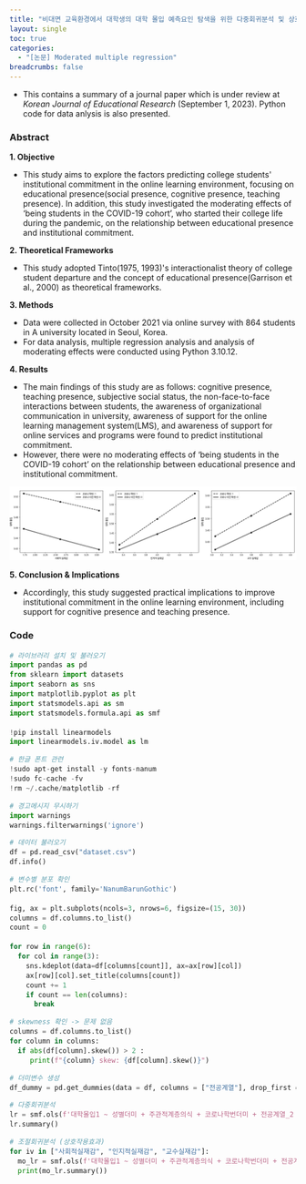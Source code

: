 ```yaml
---
title: "비대면 교육환경에서 대학생의 대학 몰입 예측요인 탐색을 위한 다중회귀분석 및 상호작용효과 분석"
layout: single
toc: true
categories: 
  - "[논문] Moderated multiple regression"
breadcrumbs: false
---
```

  
* This contains a summary of a journal paper which is under review at *Korean Journal of Educational Research* (September 1, 2023). Python code for data anlysis is also presented. 

### Abstract 

**1. Objective**
  * This study aims to explore the factors predicting college students' institutional commitment in the online learning environment, focusing on educational presence(social presence, cognitive presence, teaching presence). In addition, this study investigated the moderating effects of ‘being students in the COVID-19 cohort’, who started their college life during the pandemic, on the relationship between educational presence and institutional commitment.  

**2. Theoretical Frameworks**
  * This study adopted Tinto(1975, 1993)'s interactionalist theory of college student departure and the concept of educational presence(Garrison et al., 2000) as theoretical frameworks.  

**3. Methods**  
  * Data were collected in October 2021 via online survey with 864 students in A university located in Seoul, Korea. 
  * For data analysis, multiple regression analysis and analysis of moderating effects were conducted using Python 3.10.12. 

**4. Results** 
  * The main findings of this study are as follows: cognitive presence, teaching presence, subjective social status, the non-face-to-face interactions between students, the awareness of organizational communication in university, awareness of support for the online learning management system(LMS), and awareness of support for online services and programs were found to predict institutional commitment. 
  * However, there were no moderating effects of ‘being students in the COVID-19 cohort’ on the relationship between educational presence and institutional commitment.  
  <p align="center"><img src="/assets/images/ic_graph_moderation.png" title="moderation graph"/></p>

**5. Conclusion & Implications** 
  *  Accordingly, this study suggested practical implications to improve institutional commitment in the online learning environment, including support for cognitive presence and teaching presence.

### Code 

```python
# 라이브러리 설치 및 불러오기 
import pandas as pd
from sklearn import datasets
import seaborn as sns
import matplotlib.pyplot as plt
import statsmodels.api as sm
import statsmodels.formula.api as smf

!pip install linearmodels
import linearmodels.iv.model as lm
```

```python
# 한글 폰트 관련 
!sudo apt-get install -y fonts-nanum
!sudo fc-cache -fv
!rm ~/.cache/matplotlib -rf
```

```python
# 경고메시지 무시하기 
import warnings
warnings.filterwarnings('ignore')
```

```python
# 데이터 불러오기 
df = pd.read_csv("dataset.csv")
df.info()
```

```python
# 변수별 분포 확인
plt.rc('font', family='NanumBarunGothic')

fig, ax = plt.subplots(ncols=3, nrows=6, figsize=(15, 30))
columns = df.columns.to_list()
count = 0

for row in range(6):
  for col in range(3):
    sns.kdeplot(data=df[columns[count]], ax=ax[row][col])
    ax[row][col].set_title(columns[count])
    count += 1
    if count == len(columns):
      break
```

```python
# skewness 확인 -> 문제 없음
columns = df.columns.to_list()
for column in columns:
  if abs(df[column].skew()) > 2 :
     print(f"{column} skew: {df[column].skew()}")
```

```python
# 더미변수 생성
df_dummy = pd.get_dummies(data = df, columns = ["전공계열"], drop_first = False)
```

```python
# 다중회귀분석
lr = smf.ols(f'대학몰입1 ~ 성별더미 + 주관적계층의식 + 코로나학번더미 + 전공계열_2 + 전공계열_3+ 전공계열_4 + 자택더미 + 코로나스트레스 + 사회적실재감 + 인지적실재감 + 교수실재감 + 교수_학생비대면 + 교수_학생대면 + 학생_학생비대면 + 학생_학생대면 + 조직커뮤니케이션 + LMS지원 + 비대면서비스지원', data=df_dummy).fit()
lr.summary()
```

```python
# 조절회귀분석 (상호작용효과)
for iv in ["사회적실재감", "인지적실재감", "교수실재감"]:
  mo_lr = smf.ols(f'대학몰입1 ~ 성별더미 + 주관적계층의식 + 코로나학번더미 + 전공계열_2 + 전공계열_3+ 전공계열_4 + 자택더미 + 코로나스트레스 + 사회적실재감 + 인지적실재감 + 교수실재감 + 교수_학생비대면 + 교수_학생대면 + 학생_학생비대면 + 학생_학생대면 + 조직커뮤니케이션 + LMS지원 + 비대면서비스지원 + {iv}*코로나학번더미', data=df_dummy).fit()
  print(mo_lr.summary())
```

